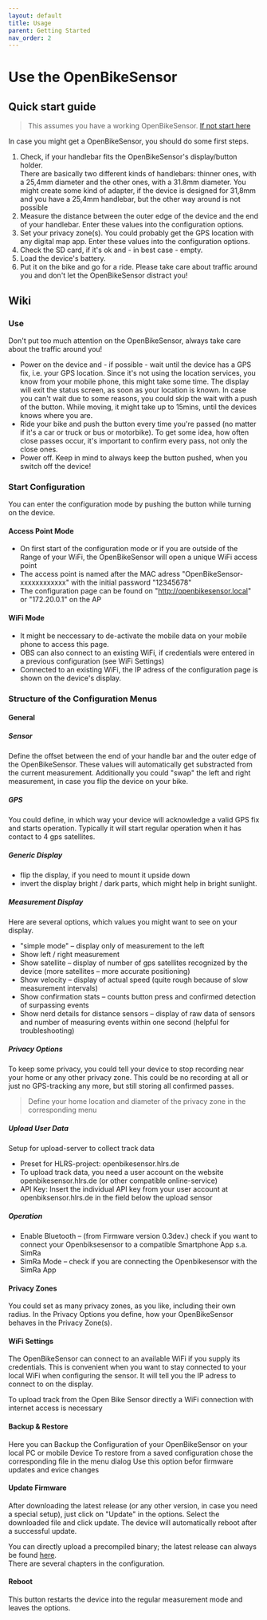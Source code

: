 ```yaml
---
layout: default
title: Usage
parent: Getting Started
nav_order: 2
---
```



# Use the OpenBikeSensor

## Quick start guide
> This assumes you have a working OpenBikeSensor. [If not start here](https://Friends-of-OpenBikeSensor.github.io/blob/master/README.md)

In case you might get a OpenBikeSensor, you should do some first steps.

1. Check, if your handlebar fits the OpenBikeSensor's display/button holder.  
There are basically two different kinds of handlebars: thinner ones, with a 25,4mm diameter and the other ones, with a 31.8mm diameter. You might create some kind of adapter, if the device is designed for 31,8mm and you have a 25,4mm handlebar, but the other way around is not possible
2. Measure the distance between the outer edge of the device and the end of your handlebar. Enter these values into the configuration options.
3. Set your privacy zone(s). You could probably get the GPS location with any digital map app. Enter these values into the configuration options.
4. Check the SD card, if it's ok and - in best case - empty.
5. Load the device's battery.
6. Put it on the bike and go for a ride. Please take care about traffic around you and don't let the OpenBikeSensor distract you!


## Wiki

### Use

Don't put too much attention on the OpenBikeSensor, always take care about the traffic around you!  
* Power on the device and - if possible - wait until the device has a GPS fix, i.e. your GPS location. Since it's not using the location services, you know from your mobile phone, this might take some time. The display will exit the status screen, as soon as your location is known. In case you can't wait due to some reasons, you could skip the wait with a push of the button. While moving, it might take up to 15mins, until the devices knows where you are.
* Ride your bike and push the button every time you're passed (no matter if it's a car or truck or bus or motorbike). To get some idea, how often close passes occur, it's important to confirm every pass, not only the close ones. 
* Power off. Keep in mind to always keep the button pushed, when you switch off the device!

### Start Configuration

You can enter the configuration mode by pushing the button while turning on the device. 

#### Access Point Mode
- On first start of the configuration mode or if you are outside of the Range of your WiFi, the OpenBikeSensor will open a unique WiFi access point 
- The access point is named after the MAC adress "OpenBikeSensor-xxxxxxxxxxxx" with the initial password "12345678" 
- The configuration page can be found on "http://openbikesensor.local" or "172.20.0.1" on the AP 

#### WiFi Mode
- It might be neccessary to de-activate the mobile data on your mobile phone to access this page.  
- OBS can also connect to an existing WiFi, if credentials were entered in a previous configuration (see WiFi Settings) 
- Connected to an existing WiFi, the IP adress of the configuration page is shown on the device's display. 

### Structure of the Configuration Menus

#### General

##### Sensor

Define the offset between the end of your handle bar and the outer edge of the OpenBikeSensor. These values will automatically get substracted from the current measurement. Additionally you could "swap" the left and right measurement, in case you flip the device on your bike.

##### GPS

You could define, in which way your device will acknowledge a valid GPS fix and starts operation. Typically it will start regular operation when it has contact to 4 gps satellites.

##### Generic Display

- flip the display, if you need to mount it upside down 
- invert the display bright / dark parts, which might help in bright sunlight.

##### Measurement Display

Here are several options, which values you might want to see on your display. 
- "simple mode" – display only of measurement to the left
- Show left / right measurement
- Show satellite – display of number of gps satellites recognized by the device (more satellites – more accurate positioning)
- Show velocity – display of actual speed (quite rough because of slow measurement intervals)
- Show confirmation stats – counts button press and confirmed detection of surpassing events 
- Show nerd details for distance sensors – display of raw data of sensors and number of measuring events within one second (helpful for troubleshooting)

##### Privacy Options

To keep some privacy, you could tell your device to stop recording near your home or any other privacy zone. This could be no recording at all or just no GPS-tracking any more, but still storing all confirmed passes.
> Define your home location and diameter of the privacy zone in the corresponding menu 

##### Upload User Data

Setup for upload-server to collect track data
- Preset for HLRS-project: openbikesensor.hlrs.de
- To upload track data, you need a user account on the website openbikesensor.hlrs.de (or other compatible online-service) 
- API Key: Insert the individual API key from your user account at openbiksensor.hlrs.de in the field below the upload sensor

##### Operation
- Enable Bluetooth – (from Firmware version 0.3dev.) check if you want to connect your Openbiksesensor to a compatible Smartphone App s.a. SimRa
- SimRa Mode – check if you are connecting the Openbikesensor with the SimRa App

#### Privacy Zones

You could set as many privacy zones, as you like, including their own radius. 
In the Privacy Options you define, how your OpenBikeSensor behaves in the Privacy Zone(s).

#### WiFi Settings

The OpenBikeSensor can connect to an available WiFi if you supply its credentials. This is convenient when you want to stay connected to your local WiFi when configuring the sensor. It will tell you the IP adress to connect to on the display.

To upload track from the Open Bike Sensor directly a WiFi connection with internet access is necessary

#### Backup & Restore

Here you can Backup the Configuration of your OpenBikeSensor on your local PC or mobile Device
To restore from a saved configuration chose the corresponding file in the menu dialog
Use this option befor firmware updates and evice changes

#### Update Firmware

After downloading the latest release (or any other version, in case you need a special setup), just click on "Update" in the options. Select the downloaded file and click update. The device will automatically reboot after a successful update.

You can directly upload a precompiled binary; the latest release can always be found [here](https://github.com/Friends-of-OpenBikeSensor/OpenBikeSensorFirmware/releases).  
There are several chapters in the configuration.


#### Reboot

This button restarts the device into the regular measurement mode and leaves the options.

